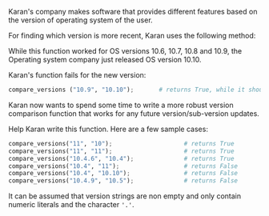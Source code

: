 Karan's company makes software that provides different features based on the version of operating system of the user.

For finding which version is more recent, Karan uses the following method:

While this function worked for OS versions 10.6, 10.7, 10.8 and 10.9, the Operating system company just released OS version 10.10.

Karan's function fails for the new version:

```python
compare_versions ("10.9", "10.10");       # returns True, while it should return False
```

Karan now wants to spend some time to write a more robust version comparison function that works for any future version/sub-version updates.

Help Karan write this function. Here are a few sample cases:

```python
compare_versions("11", "10");                    # returns True
compare_versions("11", "11");                    # returns True
compare_versions("10.4.6", "10.4");              # returns True
compare_versions("10.4", "11");                  # returns False
compare_versions("10.4", "10.10");               # returns False
compare_versions("10.4.9", "10.5");              # returns False
```

It can be assumed that version strings are non empty and only contain numeric literals and the character `'.'`.